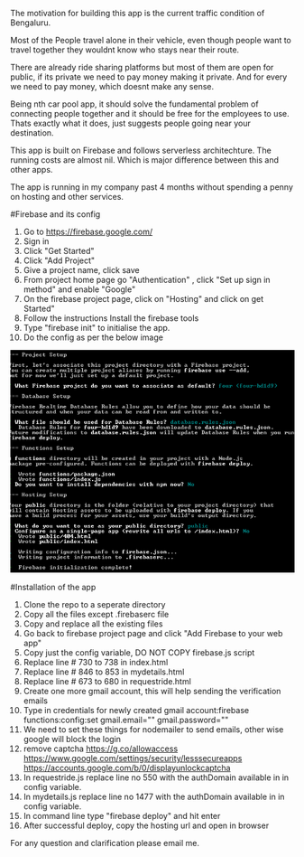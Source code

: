 The motivation for building this app is the current traffic condition of Bengaluru.

Most of the People travel alone in their vehicle, even though people want to travel together they wouldnt know who stays near their route.

There are already ride sharing platforms but most of them are open for public, if its private we need to pay money making it private.
And for every we need to pay money, which doesnt make any sense.

Being nth car pool app, it should solve the fundamental problem of connecting people together and it should be free for the employees to use.
Thats exactly what it does, just suggests people going near your destination.

This app is built on Firebase and follows serverless architechture.
The running costs are almost nil. Which is major difference between this and other apps.

The app is running in my company past 4 months without spending a penny on hosting and other services.

#Firebase and its config

1. Go to https://firebase.google.com/
2. Sign in
3. Click "Get Started"
4. Click "Add Project"
5. Give a project name, click save
6. From project home page go "Authentication" , click "Set up sign in method" and enable "Google"
7. On the firebase project page, click on "Hosting" and click on get Started"
8. Follow the instructions Install the firebase tools 
9. Type "firebase init" to initialise the app.
10. Do the config as per the below image

![](installation/init.PNG)

#Installation of the app

1. Clone the repo to a seperate directory
2. Copy all the files except .firebaserc file
3. Copy and replace all the existing files
4. Go back to firebase project page and click "Add Firebase to your web app"
5. Copy just the config variable, DO NOT COPY firebase.js script
6. Replace line # 730 to 738 in index.html
7. Replace line # 846 to 853 in mydetails.html
8. Replace line # 673 to 680 in requestride.html
9. Create one more gmail account, this will help sending the verification emails
10. Type in credentials for newly created gmail account:firebase functions:config:set gmail.email="" gmail.password=""
11. We need to set these things for nodemailer to send emails, other wise google will block the login
12. remove captcha https://g.co/allowaccess
	https://www.google.com/settings/security/lesssecureapps	
	https://accounts.google.com/b/0/displayunlockcaptcha
13. In requestride.js replace line no 550  with the authDomain available in in config variable.
14. In mydetails.js replace line no 1477  with the authDomain available in in config variable.
15. In command line type "firebase deploy" and hit enter
16. After successful deploy, copy the hosting url and open in browser
        

For any question and clarification please email me.